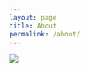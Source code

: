 ```yaml
---
layout: page
title: About
permalink: /about/
---
```


<span>
    <img src="{{site.url}}/images/team/group-pic-2016.jpeg"></img>
</span>